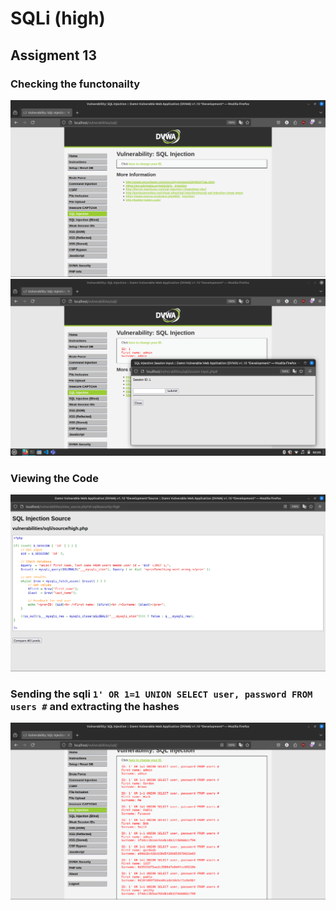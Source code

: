 # SQLi (high)
## Assigment 13

### Checking the functonailty
![](./pics/1.png)
![](./pics/2.png)
### Viewing the Code
![](./pics/3.png)
### Sending the sqli `1' OR 1=1 UNION SELECT user, password FROM users #` and extracting the hashes
![](./pics/4.png)